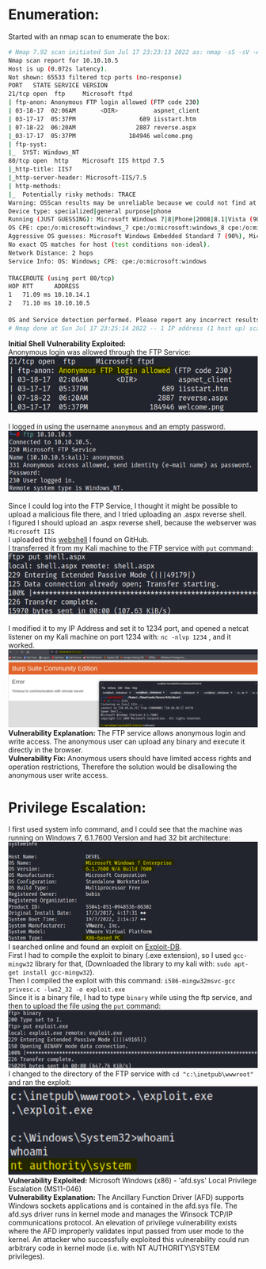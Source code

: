 # Enumeration:
Started with an nmap scan to enumerate the box:
```bash
# Nmap 7.92 scan initiated Sun Jul 17 23:23:13 2022 as: nmap -sS -sV -A -p- -oN nmap.txt 10.10.10.5
Nmap scan report for 10.10.10.5
Host is up (0.072s latency).
Not shown: 65533 filtered tcp ports (no-response)
PORT   STATE SERVICE VERSION
21/tcp open  ftp     Microsoft ftpd
| ftp-anon: Anonymous FTP login allowed (FTP code 230)
| 03-18-17  02:06AM       <DIR>          aspnet_client
| 03-17-17  05:37PM                  689 iisstart.htm
| 07-18-22  06:20AM                 2887 reverse.aspx
|_03-17-17  05:37PM               184946 welcome.png
| ftp-syst: 
|_  SYST: Windows_NT
80/tcp open  http    Microsoft IIS httpd 7.5
|_http-title: IIS7
|_http-server-header: Microsoft-IIS/7.5
| http-methods: 
|_  Potentially risky methods: TRACE
Warning: OSScan results may be unreliable because we could not find at least 1 open and 1 closed port
Device type: specialized|general purpose|phone
Running (JUST GUESSING): Microsoft Windows 7|8|Phone|2008|8.1|Vista (90%)
OS CPE: cpe:/o:microsoft:windows_7 cpe:/o:microsoft:windows_8 cpe:/o:microsoft:windows cpe:/o:microsoft:windows_server_2008:r2 cpe:/o:microsoft:windows_8.1 cpe:/o:microsoft:windows_vista::- cpe:/o:microsoft:windows_vista::sp1
Aggressive OS guesses: Microsoft Windows Embedded Standard 7 (90%), Microsoft Windows 8.1 Update 1 (90%), Microsoft Windows Phone 7.5 or 8.0 (90%), Microsoft Windows 7 or Windows Server 2008 R2 (90%), Microsoft Windows Server 2008 (90%), Microsoft Windows Server 2008 R2 (90%), Microsoft Windows Server 2008 R2 or Windows 8.1 (90%), Microsoft Windows Server 2008 R2 SP1 (90%), Microsoft Windows Server 2008 R2 SP1 or Windows 8 (90%), Microsoft Windows 7 (90%)
No exact OS matches for host (test conditions non-ideal).
Network Distance: 2 hops
Service Info: OS: Windows; CPE: cpe:/o:microsoft:windows

TRACEROUTE (using port 80/tcp)
HOP RTT      ADDRESS
1   71.09 ms 10.10.14.1
2   71.10 ms 10.10.10.5

OS and Service detection performed. Please report any incorrect results at https://nmap.org/submit/ .
# Nmap done at Sun Jul 17 23:25:14 2022 -- 1 IP address (1 host up) scanned in 121.23 seconds
```
**Initial Shell Vulnerability Exploited:** </br>
Anonymous login was allowed through the FTP Service: </br>
![anonymous_login](images/devel/anonymous_login.png) </br> </br>
I logged in using the username ```anonymous``` and an empty password. </br>
![ftp_login](images/devel/ftp_login.png) </br> </br>
Since I could log into the FTP Service, I thought it might be possible to upload a malicious file there, and I tried uploading an .aspx reverse shell. </br>
I figured I should upload an .aspx reverse shell, because the webserver was ```Microsoft IIS``` </br>
I uploaded this [webshell](https://github.com/borjmz/aspx-reverse-shell/blob/master/shell.aspx) I found on GitHub. </br>
I transferred it from my Kali machine to the FTP service with ```put``` command:
![ftp_upload_revshell](images/devel/ftp_upload_revshell.png) </br> </br>
I modified it to my IP Address and set it to 1234 port, and opened a netcat listener on my Kali machine on port 1234 with: ```nc -nlvp 1234``` , and it worked. </br>
![initial_shell_poc](images/devel/initial_shell_poc.png) </br>
**Vulnerability Explanation:** The FTP service allows anonymous login and write access. The anonymous
user can upload any binary and execute it directly in the browser. </br>
**Vulnerability Fix:** Anonymous users should have limited access rights and operation restrictions,
Therefore the solution would be disallowing the anonymous user write access. </br>

<!-- Privilege Escalation -->

# Privilege Escalation:
I first used system info command, and I could see that the machine was running on Windows 7, 6.1.7600 Version and had 32 bit architecture: </br>
![system_info](images/devel/system_info.png) </br>
I searched online and found an exploit on [Exploit-DB](https://www.exploit-db.com/exploits/40564). </br>
First I had to compile the exploit to binary (.exe extension), so I used ```gcc-mingw32``` library for that, (Downloaded
the library to my kali with: ```sudo apt-get install gcc-mingw32```). </br>
Then I compiled the exploit with this command: ```i586-mingw32msvc-gcc privesc.c -lws2_32 -o exploit.exe``` </br>
Since it is a binary file, I had to type ```binary``` while using the ftp service, and then to upload the file using
the ```put``` command:
![ftp_exploit_upload](images/devel/ftp_exploit_upload.png) </br>
I changed to the directory of the FTP service with ```cd "c:\inetpub\wwwroot"``` and ran the exploit: </br>
![privesc_poc](images/devel/privesc_poc.png) </br>
**Vulnerability Exploited:** Microsoft Windows (x86) - 'afd.sys' Local Privilege Escalation (MS11-046) </br>
**Vulnerability Explanation:** The Ancillary Function Driver (AFD) supports Windows sockets
applications and is contained in the afd.sys file. The afd.sys driver runs in kernel mode and manages the Winsock TCP/IP communications protocol.
An elevation of privilege vulnerability exists where the AFD improperly validates input passed from user
mode to the kernel.
An attacker who successfully exploited this vulnerability could run arbitrary code in kernel mode (i.e.
with NT AUTHORITY\SYSTEM privileges). </br>






